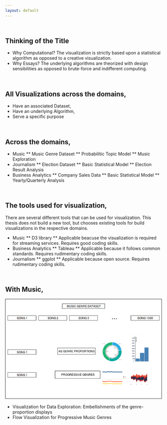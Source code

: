 ```yaml
---
layout: default
---
```


<br>

## Thinking of the Title



* Why Computational? The visualization is strictly based upon a statistical algorithm as opposed to a creative visualization.
* Why Essays? The underlying algorithms are theorized with design sensibilities as opposed to brute-force and indifferent computing.
<!-- * Interests: NLP, ML, unsupervised methods, digital humanities, computational social science -->

<br>

## All Visualizations across the domains,

* Have an associated Dataset,
* Have an underlying Algorithm,
* Serve a specific purpose

<br>

## Across the domains,
* Music
** Music Genre Dataset
** Probabilitic Topic Model
** Music Exploration
* Journalism
** Election Dataset
** Basic Statistical Model
** Election Result Analysis
* Business Analytics
** Company Sales Data
** Basic Statistical Model
** Yearly/Quarterly Analysis

<br>

## The tools used for visualization,
There are several different tools that can be used for visualization. This thesis does not build a new tool, but chooses existing tools for build visualizations in the respective domains.

* Music ** D3 library ** Applicable beacuse the visualization is required for streaming services. Requires good coding skills.
* Business Analytics ** Tableau ** Applicable because it follows common standards. Requires rudimentary coding skills.
* Journalism ** ggplot ** Applicable because open source. Requires rudimentary coding skills.


<br>

## With Music,

 
<img src="Image2.png">

* Visualization for Data Exploration: Embellishments of the genre-proportion displays
* Flow Visualization for Progressive Music Genres
<br><br>
